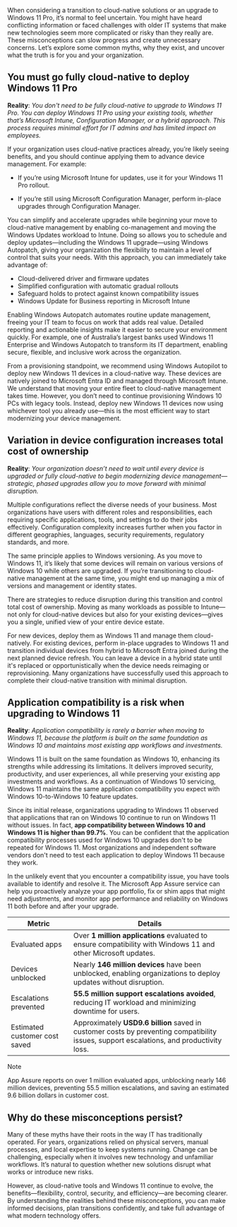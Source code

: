 When considering a transition to cloud-native solutions or an upgrade to Windows 11 Pro, it’s normal to feel uncertain. You might have heard conflicting information or faced challenges with older IT systems that make new technologies seem more complicated or risky than they really are. These misconceptions can slow progress and create unnecessary concerns. Let’s explore some common myths, why they exist, and uncover what the truth is for you and your organization.

## You must go fully cloud-native to deploy Windows 11 Pro

**Reality**: *You don't need to be fully cloud-native to upgrade to Windows 11 Pro. You can deploy Windows 11 Pro using your existing tools, whether that’s Microsoft Intune, Configuration Manager, or a hybrid approach. This process requires minimal effort for IT admins and has limited impact on employees.*

If your organization uses cloud-native practices already, you’re likely seeing benefits, and you should continue applying them to advance device management. For example:

- If you’re using Microsoft Intune for updates, use it for your Windows 11 Pro rollout.

- If you’re still using Microsoft Configuration Manager, perform in-place upgrades through Configuration Manager.

You can simplify and accelerate upgrades while beginning your move to cloud-native management by enabling co-management and moving the Windows Updates workload to Intune. Doing so allows you to schedule and deploy updates—including the Windows 11 upgrade—using Windows Autopatch, giving your organization the flexibility to maintain a level of control that suits your needs. With this approach, you can immediately take advantage of:

- Cloud-delivered driver and firmware updates
- Simplified configuration with automatic gradual rollouts
- Safeguard holds to protect against known compatibility issues
- Windows Update for Business reporting in Microsoft Intune

Enabling Windows Autopatch automates routine update management, freeing your IT team to focus on work that adds real value. Detailed reporting and actionable insights make it easier to secure your environment quickly. For example, one of Australia’s largest banks used Windows 11 Enterprise and Windows Autopatch to transform its IT department, enabling secure, flexible, and inclusive work across the organization.

From a provisioning standpoint, we recommend using Windows Autopilot to deploy new Windows 11 devices in a cloud-native way. These devices are natively joined to Microsoft Entra ID and managed through Microsoft Intune. We understand that moving your entire fleet to cloud-native management takes time. However, you don’t need to continue provisioning Windows 10 PCs with legacy tools. Instead, deploy new Windows 11 devices now using whichever tool you already use—this is the most efficient way to start modernizing your device management.

## Variation in device configuration increases total cost of ownership

**Reality**: *Your organization doesn’t need to wait until every device is upgraded or fully cloud-native to begin modernizing device management—strategic, phased upgrades allow you to move forward with minimal disruption.*

Multiple configurations reflect the diverse needs of your business. Most organizations have users with different roles and responsibilities, each requiring specific applications, tools, and settings to do their jobs effectively. Configuration complexity increases further when you factor in different geographies, languages, security requirements, regulatory standards, and more.

The same principle applies to Windows versioning. As you move to Windows 11, it’s likely that some devices will remain on various versions of Windows 10 while others are upgraded. If you’re transitioning to cloud-native management at the same time, you might end up managing a mix of versions and management or identity states.

There are strategies to reduce disruption during this transition and control total cost of ownership. Moving as many workloads as possible to Intune—not only for cloud-native devices but also for your existing devices—gives you a single, unified view of your entire device estate.

For new devices, deploy them as Windows 11 and manage them cloud-natively. For existing devices, perform in-place upgrades to Windows 11 and transition individual devices from hybrid to Microsoft Entra joined during the next planned device refresh. You can leave a device in a hybrid state until it's replaced or opportunistically when the device needs reimaging or reprovisioning. Many organizations have successfully used this approach to complete their cloud-native transition with minimal disruption.

## Application compatibility is a risk when upgrading to Windows 11

**Reality**: *Application compatibility is rarely a barrier when moving to Windows 11, because the platform is built on the same foundation as Windows 10 and maintains most existing app workflows and investments.*

Windows 11 is built on the same foundation as Windows 10, enhancing its strengths while addressing its limitations. It delivers improved security, productivity, and user experiences, all while preserving your existing app investments and workflows. As a continuation of Windows 10 servicing, Windows 11 maintains the same application compatibility you expect with Windows 10-to-Windows 10 feature updates.

Since its initial release, organizations upgrading to Windows 11 observed that applications that ran on Windows 10 continue to run on Windows 11 without issues. In fact, **app compatibility between Windows 10 and Windows 11 is higher than 99.7%**. You can be confident that the application compatibility processes used for Windows 10 upgrades don't to be repeated for Windows 11. Most organizations and independent software vendors don't need to test each application to deploy Windows 11 because they work.

In the unlikely event that you encounter a compatibility issue, you have tools available to identify and resolve it. The Microsoft App Assure service can help you proactively analyze your app portfolio, fix or shim apps that might need adjustments, and monitor app performance and reliability on Windows 11 both before and after your upgrade.

| Metric | Details |
|--------|---------|
| Evaluated apps | Over **1 million applications** evaluated to ensure compatibility with Windows 11 and other Microsoft updates. |
| Devices unblocked | Nearly **146 million devices** have been unblocked, enabling organizations to deploy updates without disruption. |
| Escalations prevented | **55.5 million support escalations avoided**, reducing IT workload and minimizing downtime for users. |
| Estimated customer cost saved | Approximately **USD9.6 billion** saved in customer costs by preventing compatibility issues, support escalations, and productivity loss. |

> [!NOTE]
> App Assure reports on over 1 million evaluated apps, unblocking nearly 146 million devices, preventing 55.5 million escalations, and saving an estimated 9.6 billion dollars in customer cost.

## Why do these misconceptions persist?

Many of these myths have their roots in the way IT has traditionally operated. For years, organizations relied on physical servers, manual processes, and local expertise to keep systems running. Change can be challenging, especially when it involves new technology and unfamiliar workflows. It’s natural to question whether new solutions disrupt what works or introduce new risks.

However, as cloud-native tools and Windows 11 continue to evolve, the benefits—flexibility, control, security, and efficiency—are becoming clearer. By understanding the realities behind these misconceptions, you can make informed decisions, plan transitions confidently, and take full advantage of what modern technology offers.
